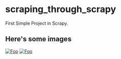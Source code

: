 # scraping_through_scrapy
First Simple Project in Scrapy. 

Here's some images
---
<a href="http://google.com.au/" rel="some text">![Foo](https://shayariurdu.com/wp-content/uploads/2022/06/arslan-98-800x571.jpg)</a>
<a href="http://google.com.au/" rel="some text">![Foo](https://shayariurdu.com/wp-content/uploads/2019/04/attitudeshayari55.jpg)</a>
